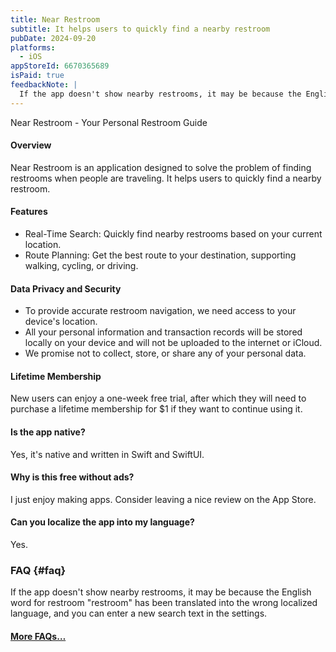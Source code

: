 ```yaml
---
title: Near Restroom
subtitle: It helps users to quickly find a nearby restroom
pubDate: 2024-09-20
platforms:
  - iOS
appStoreId: 6670365689
isPaid: true
feedbackNote: |
  If the app doesn't show nearby restrooms, it may be because the English word for restroom "restroom" has been translated into the wrong localized language, and you can enter a new search text in the settings.
---
```


Near Restroom - Your Personal Restroom Guide

#### Overview

Near Restroom is an application designed to solve the problem of finding restrooms when people are traveling. It helps users to quickly find a nearby restroom.

#### Features

- Real-Time Search: Quickly find nearby restrooms based on your current location.
- Route Planning: Get the best route to your destination, supporting walking, cycling, or driving.

#### Data Privacy and Security

- To provide accurate restroom navigation, we need access to your device's location.
- All your personal information and transaction records will be stored locally on your device and will not be uploaded to the internet or iCloud.
- We promise not to collect, store, or share any of your personal data.

#### Lifetime Membership

New users can enjoy a one-week free trial, after which they will need to purchase a lifetime membership for $1 if they want to continue using it.

#### Is the app native?

Yes, it's native and written in Swift and SwiftUI.

#### Why is this free without ads?

I just enjoy making apps. Consider leaving a nice review on the App Store.

#### Can you localize the app into my language?

Yes.

### FAQ {#faq}

If the app doesn't show nearby restrooms, it may be because the English word for restroom "restroom" has been translated into the wrong localized language, and you can enter a new search text in the settings.

#### [More FAQs…](/apps/faq)
